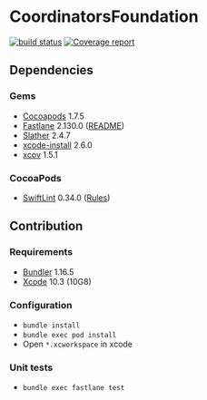 # CoordinatorsFoundation
[![build status](https://git.railwaymen.org/ios/coordinatorsfoundation/badges/develop/build.svg)](https://git.railwaymen.org/ios/coordinatorsfoundation/pipelines)
[![Coverage report](https://git.railwaymen.org/ios/coordinatorsfoundation/badges/develop/coverage.svg)](https://git.railwaymen.org/ios/coordinatorsfoundation/commits/develop)

## Dependencies

### Gems
* [Cocoapods](https://cocoapods.org) 1.7.5
* [Fastlane](https://fastlane.tools) 2.130.0 ([README](fastlane/README.md))
* [Slather](https://github.com/SlatherOrg/slather) 2.4.7
* [xcode-install](https://github.com/xcpretty/xcode-install) 2.6.0
* [xcov](https://github.com/nakiostudio/xcov) 1.5.1

### CocoaPods
* [SwiftLint](https://cocoapods.org/pods/SwiftLint) 0.34.0 ([Rules](.swiftlint.yml))

## Contribution

### Requirements
* [Bundler](https://bundler.io) 1.16.5
* [Xcode](https://developer.apple.com/xcode/) 10.3 (10G8)

### Configuration
* `bundle install`
* `bundle exec pod install`
* Open `*.xcworkspace` in xcode

### Unit tests
* `bundle exec fastlane test`
